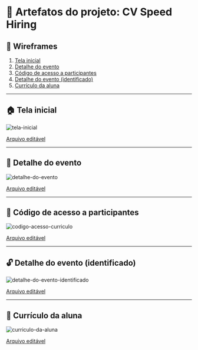# 📃 Artefatos do projeto: CV Speed Hiring

## 🎨 Wireframes

1. [Tela inicial](#tela-inicial)
2. [Detalhe do evento](#detalhe-do-evento)
3. [Código de acesso a participantes](#codigo-de-acesso-a-participantes)
4. [Detalhe do evento (identificado)](#detalhe-do-evento-identificado)
5. [Currículo da aluna](#curriculo-da-aluna)

****
<div id='tela-inicial'/>	

## 🏠 Tela inicial

![tela-inicial](./tela-inicial.png)

[Arquivo editável](https://excalidraw.com/#json=5710652454731776,Wozhq5Kj3YInQF03BtM-bg)

****
<div id='detalhe-do-evento'/>	

## 🔐 Detalhe do evento 

![detalhe-do-evento](./detalhe-do-evento.png)

[Arquivo editável](https://excalidraw.com/#json=6495136552845312,ZHQ9xCYttRPaYhMzxbWYmA)

****
<div id='codigo-de-acesso-a-participantes'/>	

## 🔑 Código de acesso a participantes

![codigo-acesso-curriculo](./codigo-acesso-curriculo.png)

[Arquivo editável](https://excalidraw.com/#json=6220800575143936,i2JhIOx6kJ9T8QK9qvJ_Ww)

****
<div id='detalhe-do-evento-identificado'/>	

## 🔓 Detalhe do evento (identificado)

![detalhe-do-evento-identificado](./detalhe-do-evento-identificado.png)

[Arquivo editável](https://excalidraw.com/#json=5664339084181504,oiMsrzxVG8Iz7s6wJztF6A)

****
<div id='curriculo-da-aluna'/>	

## 📝 Currículo da aluna

![curriculo-da-aluna](./curriculo-da-aluna.png)

[Arquivo editável](https://excalidraw.com/#json=6236878156070912,JiSxtJV8juYsnsUF5TiWGg)